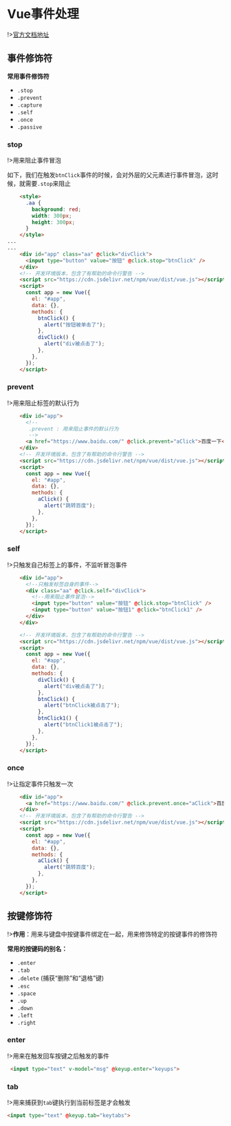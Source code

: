 # Vue事件处理

!>[官方文档地址](https://cn.vuejs.org/v2/guide/events.html)

## 事件修饰符

**常用事件修饰符**

- `.stop`
- `.prevent`
- `.capture`
- `.self`
- `.once`
- `.passive`

### stop

!>用来阻止事件冒泡

如下，我们在触发`btnClick`事件的时候，会对外层的父元素进行事件冒泡，这时候，就需要`.stop`来阻止

```html
    <style>
      .aa {
        background: red;
        width: 300px;
        height: 300px;
      }
    </style>
...
...
    <div id="app" class="aa" @click="divClick">
      <input type="button" value="按钮" @click.stop="btnClick" />
    </div>
    <!-- 开发环境版本，包含了有帮助的命令行警告 -->
    <script src="https://cdn.jsdelivr.net/npm/vue/dist/vue.js"></script>
    <script>
      const app = new Vue({
        el: "#app",
        data: {},
        methods: {
          btnClick() {
            alert("按钮被单击了");
          },
          divClick() {
            alert("div被点击了");
          },
        },
      });
    </script>
```

### prevent

!>用来阻止标签的默认行为

```html
    <div id="app">
      <!--
       .prevent : 用来阻止事件的默认行为
       -->
      <a href="https://www.baidu.com/" @click.prevent="aClick">百度一下</a>
    </div>
    <!-- 开发环境版本，包含了有帮助的命令行警告 -->
    <script src="https://cdn.jsdelivr.net/npm/vue/dist/vue.js"></script>
    <script>
      const app = new Vue({
        el: "#app",
        data: {},
        methods: {
          aClick() {
            alert("跳转百度");
          },
        },
      });
    </script>
```

### self

!>只触发自己标签上的事件，不监听冒泡事件

```html
    <div id="app">
      <!--只触发标签自身的事件-->
      <div class="aa" @click.self="divClick">
        <!--用来阻止事件冒泡-->
        <input type="button" value="按钮" @click.stop="btnClick" />
        <input type="button" value="按钮1" @click="btnClick1" />
      </div>
    </div>

    <!-- 开发环境版本，包含了有帮助的命令行警告 -->
    <script src="https://cdn.jsdelivr.net/npm/vue/dist/vue.js"></script>
    <script>
      const app = new Vue({
        el: "#app",
        data: {},
        methods: {
          divClick() {
            alert("div被点击了");
          },
          btnClick() {
            alert("btnClick被点击了");
          },
          btnClick1() {
            alert("btnClick1被点击了");
          },
        },
      });
    </script>
```

### once

!>让指定事件只触发一次

```html
    <div id="app">
      <a href="https://www.baidu.com/" @click.prevent.once="aClick">百度一下</a>
    </div>
    <!-- 开发环境版本，包含了有帮助的命令行警告 -->
    <script src="https://cdn.jsdelivr.net/npm/vue/dist/vue.js"></script>
    <script>
      const app = new Vue({
        el: "#app",
        data: {},
        methods: {
          aClick() {
            alert("跳转百度");
          },
        },
      });
    </script>
```

## 按键修饰符

!>**作用**：用来与键盘中按键事件绑定在一起，用来修饰特定的按键事件的修饰符

**常用的按键码的别名：**

- `.enter`
- `.tab`
- `.delete` (捕获“删除”和“退格”键)
- `.esc`
- `.space`
- `.up`
- `.down`
- `.left`
- `.right`

### enter

!>用来在触发回车按键之后触发的事件

```html
 <input type="text" v-model="msg" @keyup.enter="keyups">
```

### tab

!>用来捕获到`tab`键执行到当前标签是才会触发

```html
<input type="text" @keyup.tab="keytabs">
```

